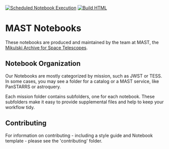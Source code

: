 [![Scheduled Notebook Execution](https://github.com/spacetelescope/mast_notebooks/actions/workflows/ci_nightly.yml/badge.svg)](https://github.com/spacetelescope/mast_notebooks/actions/workflows/ci_nightly.yml)
[![Build HTML](https://github.com/spacetelescope/mast_notebooks/actions/workflows/ci_html_build.yml/badge.svg)](https://github.com/spacetelescope/mast_notebooks/actions/workflows/ci_html_build.yml)

# MAST Notebooks
These notebooks are produced and maintained by the team at MAST, the [Mikulski Archive for Space Telescopes](https://archive.stsci.edu).

## Notebook Organization

Our Notebooks are mostly categorized by mission, such as JWST or TESS. In some cases, you may see a folder for a catalog or a MAST service, like PanSTARRS or astroquery.

Each mission folder contains subfolders, one for each notebook. These subfolders make it easy to provide supplemental files and help to keep your workflow tidy.

## Contributing

For information on contributing - including a style guide and Notebook template - please see the 'contributing' folder.
